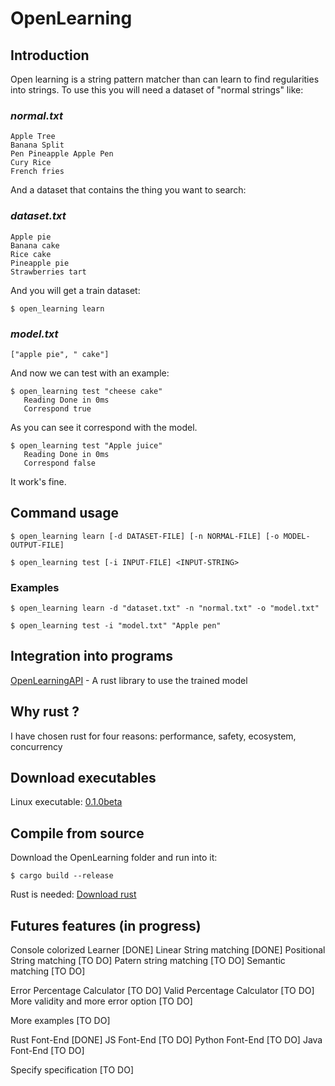 # OpenLearning
## Introduction
Open learning is a string pattern matcher than can learn to find regularities into strings.
To use this you will need a dataset of "normal strings" like:
### *normal.txt*
```
Apple Tree
Banana Split
Pen Pineapple Apple Pen
Cury Rice
French fries
```
And a dataset that contains the thing you want to search:
### *dataset.txt*
```
Apple pie
Banana cake
Rice cake
Pineapple pie
Strawberries tart
```
And you will get a train dataset:
```shell
$ open_learning learn
```
### *model.txt*
```
["apple pie", " cake"]
```
And now we can test with an example:
```shell
$ open_learning test "cheese cake"
   Reading Done in 0ms
   Correspond true
```
As you can see it correspond with the model.
```shell
$ open_learning test "Apple juice"
   Reading Done in 0ms
   Correspond false
```
It work's fine.

## Command usage
```shell
$ open_learning learn [-d DATASET-FILE] [-n NORMAL-FILE] [-o MODEL-OUTPUT-FILE]

$ open_learning test [-i INPUT-FILE] <INPUT-STRING>
```

### Examples
```shell
$ open_learning learn -d "dataset.txt" -n "normal.txt" -o "model.txt"

$ open_learning test -i "model.txt" "Apple pen"
```

## Integration into programs

[OpenLearningAPI](https://docs.rs/open_learning_api/) - A rust library to use the trained model

## Why rust ?

I have chosen rust for four reasons: performance, safety, ecosystem, concurrency

## Download executables

Linux executable: [0.1.0beta](https://rs.mcalts.fr/OpenLearning/0.1.0/open_learning)

## Compile from source

Download the OpenLearning folder and run into it:
```shell
$ cargo build --release
```

Rust is needed: [Download rust](https://www.rust-lang.org/tools/install)

## Futures features (in progress)

Console colorized Learner [DONE]
Linear String matching [DONE]
Positional String matching [TO DO]
Patern string matching [TO DO]
Semantic matching [TO DO]

Error Percentage Calculator [TO DO]
Valid Percentage Calculator [TO DO]
More validity and more error option [TO DO]

More examples [TO DO]

Rust Font-End [DONE]
JS Font-End [TO DO]
Python Font-End [TO DO]
Java Font-End [TO DO]

Specify specification [TO DO]


